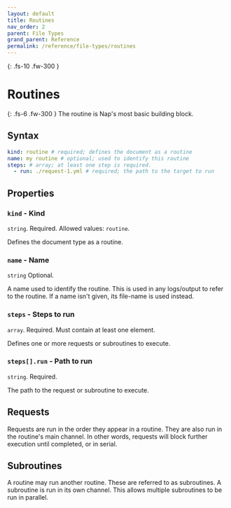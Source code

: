 ```yaml
---
layout: default
title: Routines
nav_order: 2
parent: File Types
grand_parent: Reference
permalink: /reference/file-types/routines
---
```


{: .fs-10 .fw-300 }
# Routines

{: .fs-6 .fw-300 }
The routine is Nap's most basic building block.

## Syntax

```yml
kind: routine # required; defines the document as a routine
name: my routine # optional; used to identify this routine
steps: # array; at least one step is required. 
  - run: ./request-1.yml # required; the path to the target to run
```

## Properties

### `kind` - Kind

`string`. Required. Allowed values: `routine`.

Defines the document type as a routine.

### `name` - Name

`string` Optional.

A name used to identify the routine. This is used in any logs/output to refer to the routine. If a name isn't given, its file-name is used instead.

### `steps` - Steps to run

`array`. Required. Must contain at least one element.

Defines one or more requests or subroutines to execute.

### `steps[].run` - Path to run

`string`. Required. 

The path to the request or subroutine to execute.

## Requests

Requests are run in the order they appear in a routine. They are also run in the routine's main channel. In other words, requests will block further execution until completed, or in serial.

## Subroutines

A routine may run another routine. These are referred to as subroutines. A subroutine is run in its own channel. This allows multiple subroutines to be run in parallel.